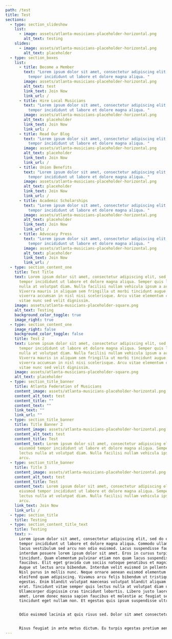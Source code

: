 ```yaml
---
path: /test
title: Test
sections:
  - type: section_slideshow
    list:
      - image: assets/atlanta-musicians-placeholder-horizontal.png
        alt_text: testing
    slides:
      - image: assets/atlanta-musicians-placeholder-horizontal.png
        alt_text: placeholder
  - type: section_boxes
    list:
      - title: Become a Member
        text: "Lorem ipsum dolor sit amet, consectetur adipiscing elit, sed do eiusmod
          tempor incididunt ut labore et dolore magna aliqua. "
        image: assets/atlanta-musicians-placeholder-horizontal.png
        alt_text: test
        link_text: Join Now
        link_url: /
      - title: Hire Local Musicians
        text: "Lorem ipsum dolor sit amet, consectetur adipiscing elit, sed do eiusmod
          tempor incididunt ut labore et dolore magna aliqua. "
        image: assets/atlanta-musicians-placeholder-horizontal.png
        alt_text: placeholder
        link_text: Join Now
        link_url: /
      - title: Read Our Blog
        text: "Lorem ipsum dolor sit amet, consectetur adipiscing elit, sed do eiusmod
          tempor incididunt ut labore et dolore magna aliqua. "
        image: assets/atlanta-musicians-placeholder-horizontal.png
        alt_text: placeholder
        link_text: Join Now
        link_url: /
      - title: Union Benefits
        text: "Lorem ipsum dolor sit amet, consectetur adipiscing elit, sed do eiusmod
          tempor incididunt ut labore et dolore magna aliqua. "
        image: assets/atlanta-musicians-placeholder-horizontal.png
        alt_text: placeholder
        link_text: Join Now
        link_url: /
      - title: Academic Scholarships
        text: "Lorem ipsum dolor sit amet, consectetur adipiscing elit, sed do eiusmod
          tempor incididunt ut labore et dolore magna aliqua. "
        image: assets/atlanta-musicians-placeholder-horizontal.png
        alt_text: placeholder
        link_text: Join Now
        link_url: /
      - title: Advocacy Press
        text: "Lorem ipsum dolor sit amet, consectetur adipiscing elit, sed do eiusmod
          tempor incididunt ut labore et dolore magna aliqua. "
        image: assets/atlanta-musicians-placeholder-horizontal.png
        alt_text: placeholder
        link_text: Join Now
        link_url: /
  - type: section_content_one
    title: Test Title
    text: Lorem ipsum dolor sit amet, consectetur adipiscing elit, sed do eiusmod
      tempor incididunt ut labore et dolore magna aliqua. Semper quis lectus
      nulla at volutpat diam. Nulla facilisi nullam vehicula ipsum a arcu.
      Viverra mauris in aliquam sem fringilla ut morbi tincidunt augue. Purus
      viverra accumsan in nisl nisi scelerisque. Arcu vitae elementum curabitur
      vitae nunc sed velit dignissim.
    image: assets/atlanta-musicians-placeholder-square.png
    alt_text: Testing
    background_color_toggle: true
    image_right: true
  - type: section_content_one
    image_right: false
    background_color_toggle: false
    title: Test 2
    text: Lorem ipsum dolor sit amet, consectetur adipiscing elit, sed do eiusmod
      tempor incididunt ut labore et dolore magna aliqua. Semper quis lectus
      nulla at volutpat diam. Nulla facilisi nullam vehicula ipsum a arcu.
      Viverra mauris in aliquam sem fringilla ut morbi tincidunt augue. Purus
      viverra accumsan in nisl nisi scelerisque. Arcu vitae elementum curabitur
      vitae nunc sed velit dignissim.
    image: assets/atlanta-musicians-placeholder-square.png
    alt_text: placeholder
  - type: section_title_banner
    title: Atlanta Federation of Musicians
    content_image: assets/atlanta-musicians-placeholder-horizontal.png
    content_alt_text: test
    content_title: ""
    content_text: ""
    link_text: ""
    link_url: ""
  - type: section_title_banner
    title: Title Banner 2
    content_image: assets/atlanta-musicians-placeholder-horizontal.png
    content_alt_text: test
    content_title: Test
    content_text: Lorem ipsum dolor sit amet, consectetur adipiscing elit, sed do
      eiusmod tempor incididunt ut labore et dolore magna aliqua. Semper quis
      lectus nulla at volutpat diam. Nulla facilisi nullam vehicula ipsum a
      arcu.
  - type: section_title_banner
    title: Title 3
    content_image: assets/atlanta-musicians-placeholder-horizontal.png
    content_alt_text: test
    content_title: Test
    content_text: Lorem ipsum dolor sit amet, consectetur adipiscing elit, sed do
      eiusmod tempor incididunt ut labore et dolore magna aliqua. Semper quis
      lectus nulla at volutpat diam. Nulla facilisi nullam vehicula ipsum a
      arcu.
    link_text: Join Now
    link_url: /
  - type: section_title
    title: Testing
  - type: section_content_title_text
    title: Testing
    text: >-
      Lorem ipsum dolor sit amet, consectetur adipiscing elit, sed do eiusmod
      tempor incididunt ut labore et dolore magna aliqua. Commodo ullamcorper a
      lacus vestibulum sed arcu non odio euismod. Lacus suspendisse faucibus
      interdum posuere lorem ipsum dolor sit amet. Eros in cursus turpis massa
      tincidunt. Quam elementum pulvinar etiam non quam lacus suspendisse
      faucibus. Elit eget gravida cum sociis natoque penatibus et magnis dis.
      Augue ut lectus arcu bibendum. Interdum velit euismod in pellentesque.
      Nisl purus in mollis nunc. Neque ornare aenean euismod elementum nisi quis
      eleifend quam adipiscing. Vivamus arcu felis bibendum ut tristique et
      egestas. Enim blandit volutpat maecenas volutpat blandit aliquam etiam
      erat. Tincidunt vitae semper quis lectus nulla at volutpat diam ut.
      Ullamcorper dignissim cras tincidunt lobortis. Libero justo laoreet sit
      amet. Lorem donec massa sapien faucibus et molestie ac feugiat sed. Nisl
      tincidunt eget nullam non. Et egestas quis ipsum suspendisse ultrices.


      Odio euismod lacinia at quis risus sed. Dolor sit amet consectetur adipiscing elit. Et malesuada fames ac turpis egestas sed. Leo a diam sollicitudin tempor id eu nisl. Sed viverra ipsum nunc aliquet bibendum. Nunc pulvinar sapien et ligula ullamcorper. Quam pellentesque nec nam aliquam sem et tortor consequat id. Ac orci phasellus egestas tellus rutrum tellus pellentesque eu tincidunt. Parturient montes nascetur ridiculus mus mauris vitae ultricies. Etiam sit amet nisl purus in mollis nunc.


      Risus feugiat in ante metus dictum. Eu turpis egestas pretium aenean pharetra magna ac placerat vestibulum. Scelerisque purus semper eget duis at tellus at. Nulla posuere sollicitudin aliquam ultrices sagittis orci. Mauris rhoncus aenean vel elit scelerisque mauris pellentesque. Amet justo donec enim diam vulputate ut pharetra sit amet. Feugiat vivamus at augue eget arcu dictum varius duis at. Vel pharetra vel turpis nunc eget lorem dolor sed. Pharetra massa massa ultricies mi. Nunc sed id semper risus in hendrerit gravida. Ac orci phasellus egestas tellus rutrum. Id velit ut tortor pretium viverra suspendisse. Elementum nibh tellus molestie nunc non blandit massa. Sed sed risus pretium quam vulputate dignissim. Ultrices in iaculis nunc sed augue lacus viverra vitae congue. Scelerisque mauris pellentesque pulvinar pellentesque habitant morbi tristique senectus et.
---
```

